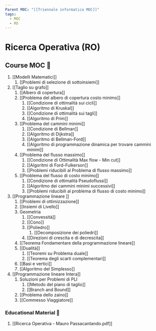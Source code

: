 ```yaml
---
Parent MOC: "[[Triennale informatica MOC]]"
tags:
  - MOC
  - RO
---
```


# Ricerca Operativa (RO)

## Course MOC  📒
1. [[Modelli Matematici]]
	1. [[Problemi di selezione di sottoinsiemi]]
2. [[Taglio su grafo]]
	1. [[Albero di copertura]]
	2. [[Problema del albero di copertura costo minimo]]
		1. [[Condizione di ottimalità sui cicli]]
		2. [[Algoritmo di Kruskal]]
		3. [[Condizione di ottimalità sui tagli]]
		4. [[Algoritmo di Prim]]
	3. [[Problema del cammini minimi]]
		1. [[Condizione di Bellman]]
		2. [[Algoritmo di Dijkstra]]
		3. [[Algoritmo di Bellman-Ford]]
		4. [[Algoritmo di programmazione dinamica per trovare cammini minimi]]
	4. [[Problema del flusso massimo]]
		1. [[Condizione di Ottimalità Max flow - Min cut]]
		2. [[Algoritmi di Ford-Fulkerson]]
		3. [[Problemi riducibili al Problema di flusso massimo]]
	5. [[Problema del flusso di costo minimo]]
		1. [[Condizione di ottimalità Pseudoflussi]]
		2. [[Algoritmo dei cammini minimi successivi]]
		3. [[Problemi riducibili al problema di flusso di costo minimo]]
3. [[Programmazione lineare ]]
	1. [[Problemi di ottimizzazione]]
	2. [[Insiemi di Livello]]
	3. Geometria
		1. [[Convessità]]
		2. [[Cono]]
		3. [[Poliedro]]
			1. [[Decomposizione dei poliedri]]
		4. [[Direzioni di crescita e di decrescita]]
	4. [[Teorema Fondamentare della programmazione lineare]]
	5. [[Dualità]]
		1. [[Teoremi su Problema duale]]
		2. [[Teorema degli scarti complementari]]
	6. [[Basi e vertici]]
	7. [[Algoritmo del Simplesso]]
1. [[Programmazione lineare Intera]]
	1. Soluzioni per Problemi di PLI
		1. [[Metodo del piano di taglio]]
		2. [[Branch and Bound]]
	3. [[Problema dello zaino]]
	4. [[Commesso Viaggiatore]]


### Educational Material 🧱
1. [[Ricerca Operativa - Mauro Passacantando.pdf]]

